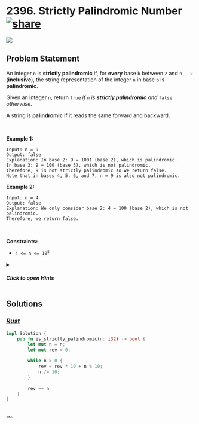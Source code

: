 # 2396. Strictly Palindromic Number [![share]](https://leetcode.com/problems/strictly-palindromic-number/)

![][medium]

## Problem Statement

<p>An integer <code>n</code> is <strong>strictly palindromic</strong> if, for <strong>every</strong> base <code>b</code> between <code>2</code> and <code>n - 2</code> (<strong>inclusive</strong>), the string representation of the integer <code>n</code> in base <code>b</code> is <strong>palindromic</strong>.</p>
<p>Given an integer <code>n</code>, return <code>true</code> <em>if </em><code>n</code><em> is <strong>strictly palindromic</strong> and </em><code>false</code><em> otherwise</em>.</p>
<p>A string is <strong>palindromic</strong> if it reads the same forward and backward.</p>
<p> </p>
<p><strong class="example">Example 1:</strong></p>

```
Input: n = 9
Output: false
Explanation: In base 2: 9 = 1001 (base 2), which is palindromic.
In base 3: 9 = 100 (base 3), which is not palindromic.
Therefore, 9 is not strictly palindromic so we return false.
Note that in bases 4, 5, 6, and 7, n = 9 is also not palindromic.
```

<p><strong class="example">Example 2:</strong></p>

```
Input: n = 4
Output: false
Explanation: We only consider base 2: 4 = 100 (base 2), which is not palindromic.
Therefore, we return false.

```

<p> </p>
<p><strong>Constraints:</strong></p>
<ul>
<li><code>4 &lt;= n &lt;= 10<sup>5</sup></code></li>
</ul>

<details>
<summary>

#### _Click to open Hints_

</summary>

- Consider the representation of the given number in the base n - 2.
- The number n in base (n - 2) is always 12, which is not palindromic.

</details>

## Solutions

### [_Rust_](strictly_palindromic_number.rs)

```rs [Rust]
impl Solution {
    pub fn is_strictly_palindromic(n: i32) -> bool {
        let mut n = n;
        let mut rev = 0;

        while n > 0 {
            rev = rev * 10 + n % 10;
            n /= 10;
        }

        rev == n
    }
}

```

### [_..._]()

```

```

<!----------------------------------{ link }--------------------------------->

[share]: https://graph.org/file/3ea5234dda646b71c574a.png
[easy]: https://img.shields.io/badge/Difficulty-Easy-bright.svg
[medium]: https://img.shields.io/badge/Difficulty-Medium-yellow.svg
[hard]: https://img.shields.io/badge/Difficulty-Hard-red.svg
